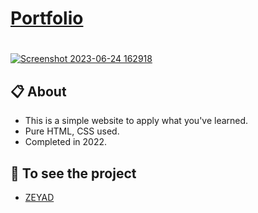 #
# [Portfolio](https://zeyad-elsayed.netlify.app/)
#

[![Screenshot 2023-06-24 162918](https://github.com/zeyadusf/LOSPA/assets/83798621/185941a4-60cd-4ff8-925b-9a76824b043b)](https://zeyad-elsayed.netlify.app/)
## 📋 About
 -  This is a simple website to apply what you've learned.
 -  Pure HTML, CSS used.
 -  Completed in 2022.

 ## 🔗 To see the project
- [ZEYAD](https://zeyad-elsayed.netlify.app/)
